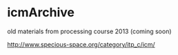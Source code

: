 # icmArchive
old materials from processing course 2013 (coming soon)

http://www.specious-space.org/category/itp_c/icm/
